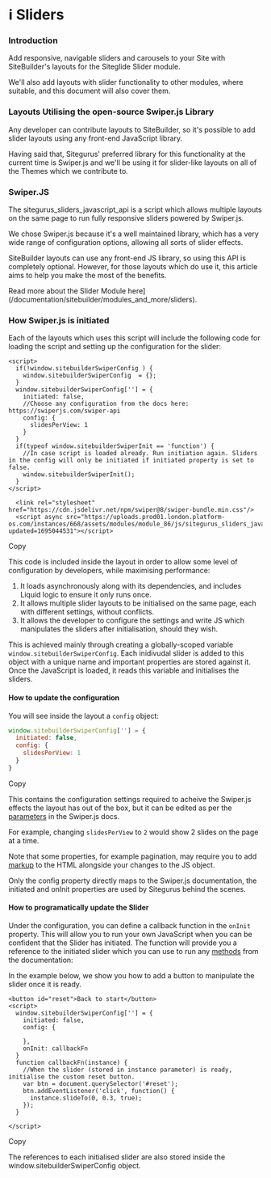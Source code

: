 # ℹ️ Sliders

### Introduction <a href="#introduction" id="introduction"></a>

Add responsive, navigable sliders and carousels to your Site with SiteBuilder's layouts for the Siteglide Slider module.

We'll also add layouts with slider functionality to other modules, where suitable, and this document will also cover them.

### Layouts Utilising the open-source Swiper.js Library <a href="#layouts-utilising-the-opensource-swiperjs-library" id="layouts-utilising-the-opensource-swiperjs-library"></a>

Any developer can contribute layouts to SiteBuilder, so it's possible to add slider layouts using any front-end JavaScript library.

Having said that, Sitegurus' preferred library for this functionality at the current time is Swiper.js and we'll be using it for slider-like layouts on all of the Themes which we contribute to.

### Swiper.JS <a href="#introduction" id="introduction"></a>

The sitegurus\_sliders\_javascript\_api is a script which allows multiple layouts on the same page to run fully responsive sliders powered by Swiper.js.

We chose Swiper.js because it's a well maintained library, which has a very wide range of configuration options, allowing all sorts of slider effects.

SiteBuilder layouts can use any front-end JS library, so using this API is completely optional. However, for those layouts which do use it, this article aims to help you make the most of the benefits.

Read more about the Slider Module here]\(/documentation/sitebuilder/modules\_and\_more/sliders).

### How Swiper.js is initiated <a href="#how-swiperjs-is-initiated" id="how-swiperjs-is-initiated"></a>

Each of the layouts which uses this script will include the following code for loading the script and setting up the configuration for the slider:

```liquid
<script>
  if(!window.sitebuilderSwiperConfig ) {
    window.sitebuilderSwiperConfig  = {};
  }
  window.sitebuilderSwiperConfig[''] = {
    initiated: false,
    //Choose any configuration from the docs here: https://swiperjs.com/swiper-api
    config: {
      slidesPerView: 1
    }
  }
  if(typeof window.sitebuilderSwiperInit == 'function') {
    //In case script is loaded already. Run initiation again. Sliders in the config will only be initiated if initiated property is set to false.
    window.sitebuilderSwiperInit();
  }
</script>

  <link rel="stylesheet" href="https://cdn.jsdelivr.net/npm/swiper@8/swiper-bundle.min.css"/>
  <script async src="https://uploads.prod01.london.platform-os.com/instances/668/assets/modules/module_86/js/sitegurus_sliders_javascript_api.1.js?updated=1695044531"></script>
```

Copy

This code is included inside the layout in order to allow some level of configuration by developers, while maximising performance:

1. It loads asynchronously along with its dependencies, and includes Liquid logic to ensure it only runs once.
2. It allows multiple slider layouts to be initialised on the same page, each with different settings, without conflicts.
3. It allows the developer to configure the settings and write JS which manipulates the sliders after initialisation, should they wish.

This is achieved mainly through creating a globally-scoped variable `window.sitebuilderSwiperConfig`. Each inidivudal slider is added to this object with a unique name and important properties are stored against it. Once the JavaScript is loaded, it reads this variable and initialises the sliders.

#### How to update the configuration <a href="#how-to-update-the-configuration" id="how-to-update-the-configuration"></a>

You will see inside the layout a `config` object:

```js
window.sitebuilderSwiperConfig[''] = {
  initiated: false,
  config: {
    slidesPerView: 1
  }
}
```

Copy

This contains the configuration settings required to acheive the Swiper.js effects the layout has out of the box, but it can be edited as per the [parameters](https://swiperjs.com/swiper-api#parameters) in the Swiper.js docs.

For example, changing `slidesPerView` to `2` would show 2 slides on the page at a time.

Note that some properties, for example pagination, may require you to add [markup](https://swiperjs.com/swiper-api#swiper-full-html-layout) to the HTML alongside your changes to the JS object.

Only the config property directly maps to the Swiper.js documentation, the initiated and onInit properties are used by Sitegurus behind the scenes.

#### How to programatically update the Slider <a href="#how-to-programatically-update-the-slider" id="how-to-programatically-update-the-slider"></a>

Under the configuration, you can define a callback function in the `onInit` property. This will allow you to run your own JavaScript when you can be confident that the Slider has initiated. The function will provide you a reference to the initiated slider which you can use to run any [methods](https://swiperjs.com/swiper-api#methods-and-properties) from the documentation:

In the example below, we show you how to add a button to manipulate the slider once it is ready.

```liquid
<button id="reset">Back to start</button>
<script>
  window.sitebuilderSwiperConfig[''] = {
    initiated: false,
    config: {

    },
    onInit: callbackFn
  }
  function callbackFn(instance) {
    //When the slider (stored in instance parameter) is ready, initialise the custom reset button.
    var btn = document.querySelector('#reset');
    btn.addEventListener('click', function() {
      instance.slideTo(0, 0.3, true);
    });
  }

</script>
```

Copy

The references to each initialised slider are also stored inside the window.sitebuilderSwiperConfig object.
